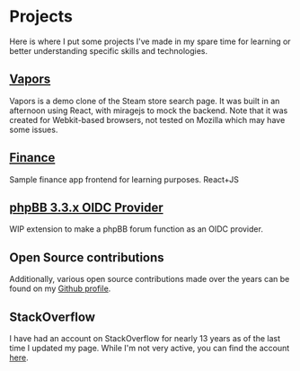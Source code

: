 # Projects

Here is where I put some projects I've made in my spare time for learning or
better understanding specific skills and technologies.


## [Vapors](https://hk47196.github.io/vapors/)
Vapors is a demo clone of the Steam store search page. It was built in an afternoon using React, with miragejs to mock the backend.
Note that it was created for Webkit-based browsers, not tested on Mozilla which may have some issues.

## [Finance](https://hk47196.github.io/vapors/)
Sample finance app frontend for learning purposes. React+JS

## [phpBB 3.3.x OIDC Provider](https://github.com/HK47196/phpbb-oidc-provider)
WIP extension to make a phpBB forum function as an OIDC provider.

## Open Source contributions
Additionally, various open source contributions made over the years can be found
on my [Github profile](https://github.com/HK47196).

## StackOverflow
I have had an account on StackOverflow for nearly 13 years as of the last time I
updated my page. While I'm not very active, you can find the account
[here](https://stackoverflow.com/users/754018/roxerio).
